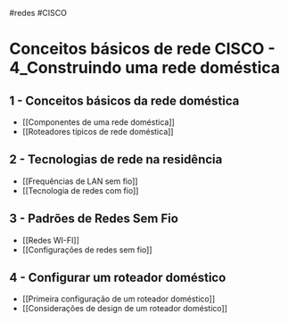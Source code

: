 #redes #CISCO
# Conceitos básicos de rede CISCO - 4_Construindo uma rede doméstica

## 1 - Conceitos básicos da rede doméstica

- [[Componentes de uma rede doméstica]]
- [[Roteadores típicos de rede doméstica]]

## 2 - Tecnologias de rede na residência

- [[Frequências de LAN sem fio]]
- [[Tecnologia de redes com fio]]

## 3 - Padrões de Redes Sem Fio

- [[Redes WI-FI]]
- [[Configurações de redes sem fio]]

## 4 - Configurar um roteador doméstico

- [[Primeira configuração de um roteador doméstico]]
- [[Considerações de design de um roteador doméstico]]